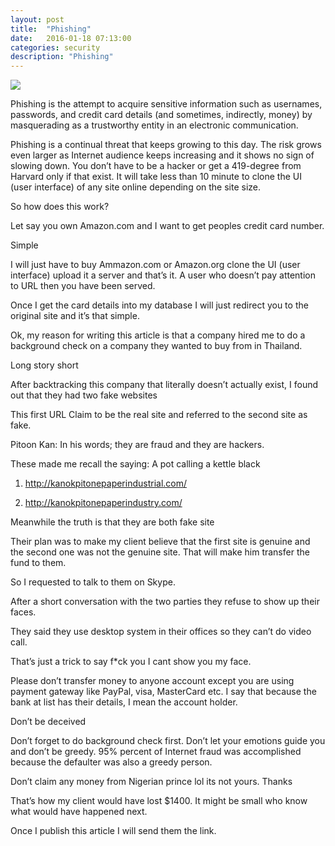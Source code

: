 ```yaml
---
layout: post
title:  "Phishing"
date:   2016-01-18 07:13:00
categories: security
description: "Phishing"
---
```




<img src="https://media.licdn.com/mpr/mpr/jc/p/3/005/0ae/202/21dc89e.jpg"/>

Phishing is the attempt to acquire sensitive information such as usernames, passwords, and credit card details (and sometimes, indirectly, money) by masquerading as a trustworthy entity in an electronic communication.

Phishing is a continual threat that keeps growing to this day. The risk grows even larger as Internet audience keeps increasing and it shows no sign of slowing down. You don’t have to be a hacker or get a 419-degree from Harvard only if that exist. It will take less than 10 minute to clone the UI (user interface) of any site online depending on the site size.

So how does this work?

Let say you own Amazon.com and I want to get peoples credit card number.

Simple

I will just have to buy Ammazon.com or Amazon.org clone the UI (user interface) upload it a server and that’s it. A user who doesn’t pay attention to URL then you have been served.

Once I get the card details into my database I will just redirect you to the original site and it’s that simple.

Ok, my reason for writing this article is that a company hired me to do a background check on a company they wanted to buy from in Thailand.

Long story short

After backtracking this company that literally doesn’t actually exist, I found out that they had two fake websites

This first URL Claim to be the real site and referred to the second site as fake.

Pitoon Kan: In his words; they are fraud and they are hackers.

These made me recall the saying: A pot calling a kettle black

1) http://kanokpitonepaperindustrial.com/

2) http://kanokpitonepaperindustry.com/

Meanwhile the truth is that they are both fake site

Their plan was to make my client believe that the first site is genuine and the second one was not the genuine site. That will make him transfer the fund to them.

So I requested to talk to them on Skype.

After a short conversation with the two parties they refuse to show up their faces.

They said they use desktop system in their offices so they can’t do video call.

That’s just a trick to say f*ck you I cant show you my face.

Please don’t transfer money to anyone account except you are using payment gateway like PayPal, visa, MasterCard etc. I say that because the bank at list has their details, I mean the account holder.

Don’t be deceived

Don’t forget to do background check first. Don’t let your emotions guide you and don’t be greedy. 95% percent of Internet fraud was accomplished because the defaulter was also a greedy person.

Don’t claim any money from Nigerian prince lol its not yours. Thanks

That’s how my client would have lost $1400. It might be small who know what would have happened next.

Once I publish this article I will send them the link.

